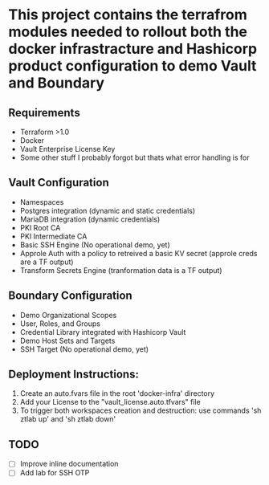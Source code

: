 # This project contains the terrafrom modules needed to rollout both the docker infrastracture and Hashicorp product configuration to demo Vault and Boundary

## Requirements
- Terraform >1.0
- Docker
- Vault Enterprise License Key
- Some other stuff I probably forgot but thats what error handling is for
## Vault Configuration
- Namespaces
- Postgres integration (dynamic and static credentials)
- MariaDB integration (dynamic credentials)
- PKI Root CA
- PKI Intermediate CA
- Basic SSH Engine (No operational demo, yet)
- Approle Auth with a policy to retreived a basic KV secret (approle creds are a TF output)
- Transform Secrets Engine (tranformation data is a TF output)

## Boundary Configuration
- Demo Organizational Scopes
- User, Roles, and Groups
- Credential Library integrated with Hashicorp Vault
- Demo Host Sets and Targets
- SSH Target (No operational demo, yet)

## Deployment Instructions:

  1. Create an auto.fvars file in the root 'docker-infra' directory
  2. Add your License to the "vault_license.auto.tfvars" file
  4. To trigger both workspaces creation and destruction: use commands 'sh ztlab up' and 'sh ztlab down'


## TODO
- [ ] Improve inline documentation
- [ ] Add lab for SSH OTP

